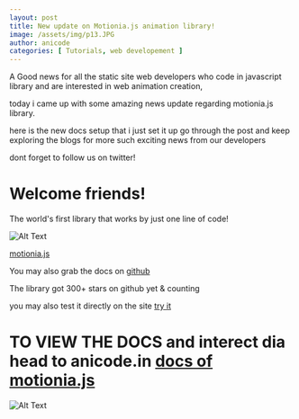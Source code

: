 ```yaml
---
layout: post
title: New update on Motionia.js animation library!
image: /assets/img/p13.JPG
author: anicode
categories: [ Tutorials, web developement ]
---
```


A Good news for all the static site web developers who code in javascript library and are interested in web animation creation,

today i came up with some amazing news update regarding motionia.js library.

here is the new docs setup that i just set it up go through the post and keep exploring the blogs for more such exciting news from our developers 

dont forget to follow us on twitter!

# Welcome friends!

The world's first library that works by just one line of code!

![Alt Text](https://dev-to-uploads.s3.amazonaws.com/i/1ehl8py8as7asp5ey3gt.gif)

[motionia.js](http://anicode.in/motionia)

You may also grab the docs on [github](https://github.com/abhiprojectz/motionia)

The library got 300+ stars on github yet & counting 

you may also test it directly on the site [try it](http://anicode.in/motionia/try)

# TO VIEW THE DOCS and interect dia head to anicode.in [docs of motionia.js](http://anicode.in/motionia)

![Alt Text](https://dev-to-uploads.s3.amazonaws.com/i/1nghqve2gguxrc1tp97m.JPG)
